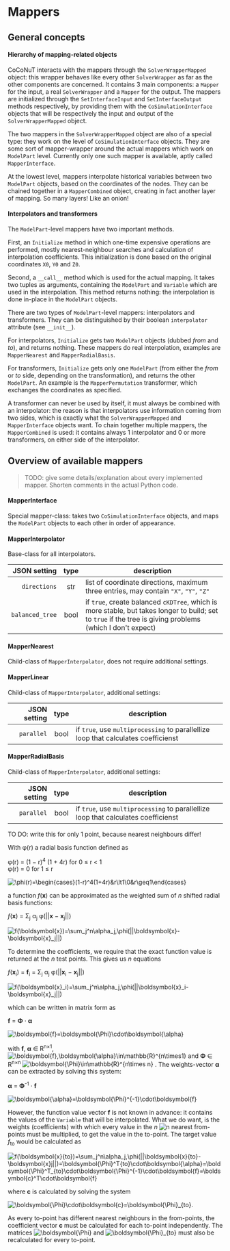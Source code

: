 # Mappers


## General concepts


#### Hierarchy of mapping-related objects

CoCoNuT interacts with the mappers through the `SolverWrapperMapped` object: this wrapper behaves like every other `SolverWrapper` as far as the other components are concerned. 
It contains 3 main components: a `Mapper` for the input, a real `SolverWrapper` and a `Mapper` for the output. The mappers are initialized through the `SetInterfaceInput` and `SetInterfaceOutput` methods respectively, by providing them with the `CoSimulationInterface` objects that will be respectively the input and output of the `SolverWrapperMapped` object.

The two mappers in the `SolverWrapperMapped` object are also of a special type: they work on the level of `CoSimulationInterface` objects. They are some sort of mapper-wrapper around the actual mappers which work on `ModelPart` level.
Currently only one such mapper is available, aptly called `MapperInterface`.

At the lowest level, mappers interpolate historical variables between two `ModelPart` objects, based on the coordinates of the nodes.
They can be chained together in a `MapperCombined` object, creating in fact another layer of mapping. So many layers! Like an onion!


#### Interpolators and transformers

The `ModelPart`-level mappers have two important methods.

First, an `Initialize` method in which one-time expensive operations are performed, mostly nearest-neighbour searches and calculation of interpolation coefficients. This initialization is done based on the original coordinates `X0`, `Y0` and `Z0`. 

Second, a `__call__` method which is used for the actual mapping. It takes two tuples as arguments, containing the `ModelPart` and `Variable` which are used in the interpolation. This method returns nothing: the interpolation is done in-place in the `ModelPart` objects.

There are two types of `ModelPart`-level mappers: interpolators and transformers. They can be distinguished by their boolean `interpolator` attribute (see `__init__`). 

For interpolators, `Initialize` gets two `ModelPart` objects (dubbed _from_ and _to_), and returns nothing. These mappers do real interpolation, examples are `MapperNearest` and `MapperRadialBasis`.

For transformers, `Initialize` gets only one `ModelPart` (from either the _from_ or _to_ side, depending on the transformation), and returns the other `ModelPart`. An example is the `MapperPermutation` transformer, which exchanges the coordinates as specified. 

A transformer can never be used by itself, it must always be combined with an interpolator: the reason is that interpolators use information coming from two sides, which is exactly what the `SolverWrapperMapped` and `MapperInterface` objects want. To chain together multiple mappers, the `MapperCombined` is used: it contains always 1 interpolator and 0 or more transformers, on either side of the interpolator.


## Overview of available mappers

> TODO: give some details/explanation about every implemented mapper. Shorten comments in the actual Python code.

#### MapperInterface

Special mapper-class: takes two `CoSimulationInterface` objects, 
and maps the `ModelPart` objects to each other in order of appearance. 


#### MapperInterpolator

Base-class for all interpolators. 

JSON setting|type|description
------:|:----:|-----------
`directions`|str|list of coordinate directions, maximum three entries, may contain `"X"`, `"Y"`, `"Z"`
`balanced_tree`|bool|if `true`, create balanced `cKDTree`, which is more stable, but takes longer to build; set to `true` if the tree is giving problems (which I don't expect)


#### MapperNearest

Child-class of `MapperInterpolator`, does not require additional settings.

#### MapperLinear

Child-class of `MapperInterpolator`, additional settings:

JSON setting|type|description
------:|:----:|-----------
`parallel`|bool|if `true`, use `multiprocessing` to parallellize loop that calculates coefficienst

#### MapperRadialBasis

Child-class of `MapperInterpolator`, additional settings:

JSON setting|type|description
------:|:----:|-----------
`parallel`|bool|if `true`, use `multiprocessing` to parallellize loop that calculates coefficienst



TO DO: write this for only 1 point, because nearest neighbours differ!

With φ(r) a radial basis function defined as  

 φ(r) = (1 − r)<sup>4</sup> (1 + 4r) for 0 ≤ r < 1  
 φ(r) = 0 for 1 ≤ r

![\phi(r)=\begin{cases}(1-r)^4(1+4r)&r\lt1\\0&r\geq1\end{cases}](https://render.githubusercontent.com/render/math?math=%5Cphi(r)%3D%5Cbegin%7Bcases%7D(1-r)%5E4(1%2B4r)%26r%5Clt1%5C%5C0%26r%5Cgeq1%5Cend%7Bcases%7D)

a function _f_(**x**) can be approximated as the weighted sum of _n_ shifted radial basis functions:

_f_(**x**) = Σ<sub>j</sub> α<sub>j</sub> φ(||**x** − **x**<sub>j</sub>||)

![f(\boldsymbol{x})=\sum_j^n\alpha_j\,\phi(||\boldsymbol{x}-\boldsymbol{x}_j||) ](https://render.githubusercontent.com/render/math?math=f(%5Cboldsymbol%7Bx%7D)%3D%5Csum_j%5En%5Calpha_j%5C%2C%5Cphi(%7C%7C%5Cboldsymbol%7Bx%7D-%5Cboldsymbol%7Bx%7D_j%7C%7C)%20)


To determine the coefficients, we require that the exact function value is returned at the _n_ test points.
This gives us _n_ equations

_f_(**x**<sub>i</sub>) = **f**<sub>i</sub> 
= Σ<sub>j</sub> α<sub>j</sub> φ(||**x**<sub>i</sub> − **x**<sub>j</sub>||)

![f(\boldsymbol{x}_i)=\sum_j^n\alpha_j\,\phi(||\boldsymbol{x}_i-\boldsymbol{x}_j||) ](https://render.githubusercontent.com/render/math?math=f(%5Cboldsymbol%7Bx%7D_i)%3D%5Csum_j%5En%5Calpha_j%5C%2C%5Cphi(%7C%7C%5Cboldsymbol%7Bx%7D_i-%5Cboldsymbol%7Bx%7D_j%7C%7C)%20)


which can be written in matrix form as

**f** = **Φ** · **α**

![\boldsymbol{f}=\boldsymbol{\Phi}\cdot\boldsymbol{\alpha}](https://render.githubusercontent.com/render/math?math=%5Cboldsymbol%7Bf%7D%3D%5Cboldsymbol%7B%5CPhi%7D%5Ccdot%5Cboldsymbol%7B%5Calpha%7D)


with **f**, **α** ∈ R<sup>n×1</sup>, 
![\boldsymbol{f},\boldsymbol{\alpha}\in\mathbb{R}^{n\times1}](https://render.githubusercontent.com/render/math?math=%5Cboldsymbol%7Bf%7D%2C%5Cboldsymbol%7B%5Calpha%7D%5Cin%5Cmathbb%7BR%7D%5E%7Bn%5Ctimes1%7D)
and **Φ** ∈ R<sup>n×n</sup>
![\boldsymbol{\Phi}\in\mathbb{R}^{n\times n}](https://render.githubusercontent.com/render/math?math=%5Cboldsymbol%7B%5CPhi%7D%5Cin%5Cmathbb%7BR%7D%5E%7Bn%5Ctimes%20n%7D)
. The weights-vector **α** can be extracted by solving this system:

**α** =  **Φ**<sup>-1</sup> · **f**

![\boldsymbol{\alpha}=\boldsymbol{\Phi}^{-1}\cdot\boldsymbol{f}](https://render.githubusercontent.com/render/math?math=%5Cboldsymbol%7B%5Calpha%7D%3D%5Cboldsymbol%7B%5CPhi%7D%5E%7B-1%7D%5Ccdot%5Cboldsymbol%7Bf%7D)

However, the function value vector **f** is not known in advance: it contains the values of the `Variable` that will be interpolated. 
What we do want, is the weights (coefficients) with which every value in the _n_ 
![n](https://render.githubusercontent.com/render/math?math=n) 
nearest from-points must be multiplied, to get the value in the to-point. 
The target value _f_<sub>to</sub> would be calculated as

![f(\boldsymbol{x}_{to})=\sum_j^n\alpha_j\,\phi(||\boldsymbol{x}_{to}-\boldsymbol{x}_j||)=\boldsymbol{\Phi}^T_{to}\cdot\boldsymbol{\alpha}=\boldsymbol{\Phi}^T_{to}\cdot\boldsymbol{\Phi}^{-1}\cdot\boldsymbol{f}=\boldsymbol{c}^T\cdot\boldsymbol{f}](https://render.githubusercontent.com/render/math?math=f(%5Cboldsymbol%7Bx%7D_%7Bto%7D)%3D%5Csum_j%5En%5Calpha_j%5C%2C%5Cphi(%7C%7C%5Cboldsymbol%7Bx%7D_%7Bto%7D-%5Cboldsymbol%7Bx%7D_j%7C%7C)%3D%5Cboldsymbol%7B%5CPhi%7D%5ET_%7Bto%7D%5Ccdot%5Cboldsymbol%7B%5Calpha%7D%3D%5Cboldsymbol%7B%5CPhi%7D%5ET_%7Bto%7D%5Ccdot%5Cboldsymbol%7B%5CPhi%7D%5E%7B-1%7D%5Ccdot%5Cboldsymbol%7Bf%7D%3D%5Cboldsymbol%7Bc%7D%5ET%5Ccdot%5Cboldsymbol%7Bf%7D)

where **c** is calculated by solving the system

![\boldsymbol{\Phi}\cdot\boldsymbol{c}=\boldsymbol{\Phi}_{to}](https://render.githubusercontent.com/render/math?math=%5Cboldsymbol%7B%5CPhi%7D%5Ccdot%5Cboldsymbol%7Bc%7D%3D%5Cboldsymbol%7B%5CPhi%7D_%7Bto%7D).

As every to-point has different nearest neighbours in the from-points, the coefficient vector **c** must be calculated for each to-point independently. The matrices 
![\boldsymbol{\Phi}](https://render.githubusercontent.com/render/math?math=%5Cboldsymbol%7B%5CPhi%7D) 
and 
![\boldsymbol{\Phi}_{to}](https://render.githubusercontent.com/render/math?math=%5Cboldsymbol%7B%5CPhi%7D_%7Bto%7D) 
must also be recalculated for every to-point.




[//]: # (MarkDown cheat sheet: https://github.com/adam-p/markdown-here/wiki/Markdown-Cheatsheet#tables)

[//]: # (render LaTeX eqn as image: https://alexanderrodin.com/github-latex-markdown/)

[//]: # (HTML math symbols: http://www.unics.uni-hannover.de/nhtcapri/mathematics.html)
[//]: # (more: http://www.alanflavell.org.uk/unicode/unidata22.html)

[//]: # (Greek lower: αβγδεζηϑθικλμνξοπρστυφϕχψω)
[//]: # (Greek upper: ΑΒΓΔΕΖΗΘΙΚΛΜΝΞΟΠΡΣΤΥΦΧΨΩ)
[//]: # (super, sub: <sup></sup>, <sub></sub> )
[//]: # (operators: + - − · / × √ ∘ ∗)
[//]: # (other: ∂ Δ	∑ ≤ ≥ ∈ )
